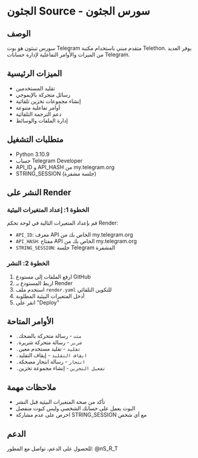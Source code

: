 # الجثون Source - سورس الجثون

## الوصف
سورس تيبثون هو بوت Telegram متقدم مبني باستخدام مكتبة Telethon. يوفر العديد من الميزات والأوامر التفاعلية لإدارة حسابات Telegram.

## الميزات الرئيسية
- تقليد المستخدمين
- رسائل متحركة بالإيموجي
- إنشاء مجموعات تخزين تلقائية
- أوامر تفاعلية متنوعة
- دعم الترجمة التلقائية
- إدارة الملفات والوسائط

## متطلبات التشغيل
- Python 3.10.9
- حساب Telegram Developer
- API_ID و API_HASH من my.telegram.org
- STRING_SESSION (جلسة مشفرة)

## النشر على Render

### الخطوة 1: إعداد المتغيرات البيئية
قم بإعداد المتغيرات التالية في لوحة تحكم Render:

- `API_ID`: معرف API الخاص بك من my.telegram.org
- `API_HASH`: مفتاح API الخاص بك من my.telegram.org  
- `STRING_SESSION`: جلسة Telegram المشفرة

### الخطوة 2: النشر
1. ارفع الملفات إلى مستودع GitHub
2. اربط المستودع بـ Render
3. استخدم ملف `render.yaml` للتكوين التلقائي
4. أدخل المتغيرات البيئية المطلوبة
5. انقر على "Deploy"

## الأوامر المتاحة
- `.متت` - رسالة متحركة بالضحك
- `.شرير` - رسالة متحركة شريرة
- `.تقليد` - تقليد مستخدم معين
- `.ايقاف التقليد` - إيقاف التقليد
- `.انتحار` - رسالة انتحار مضحكة
- `.تفعيل التخزين` - إنشاء مجموعة تخزين

## ملاحظات مهمة
- تأكد من صحة المتغيرات البيئية قبل النشر
- البوت يعمل على حسابك الشخصي وليس كبوت منفصل
- احرص على عدم مشاركة STRING_SESSION مع أي شخص

## الدعم
للحصول على الدعم، تواصل مع المطور: @nS_R_T

